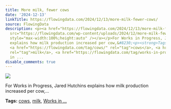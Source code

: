 ```yaml
---
title: More milk, fewer cows
date: '2024-12-13'
linkTitle: https://flowingdata.com/2024/12/13/more-milk-fewer-cows/
source: FlowingData
description: <p><a href="https://flowingdata.com/2024/12/13/more-milk-fewer-cows/"><img
  src="https://flowingdata.com/wp-content/uploads/2024/12/more-milk-fewer-cows-750x598.png"
  style="max-width:100%;height:auto" /></a></p>For Works in Progress, Jared Hutchins
  explains how milk production increased per cow,&#8230;<p><strong>Tags:</strong>
  <a href="https://flowingdata.com/tag/cows/" rel="tag">cows</a>, <a href="https://flowingdata.com/tag/milk/"
  rel="tag">milk</a>, <a href="https://flowingdata.com/tag/works-in-progress/" rel="tag">Works
  in ...
disable_comments: true
---
```

<p><a href="https://flowingdata.com/2024/12/13/more-milk-fewer-cows/"><img src="https://flowingdata.com/wp-content/uploads/2024/12/more-milk-fewer-cows-750x598.png" style="max-width:100%;height:auto" /></a></p>For Works in Progress, Jared Hutchins explains how milk production increased per cow,&#8230;<p><strong>Tags:</strong> <a href="https://flowingdata.com/tag/cows/" rel="tag">cows</a>, <a href="https://flowingdata.com/tag/milk/" rel="tag">milk</a>, <a href="https://flowingdata.com/tag/works-in-progress/" rel="tag">Works in ...